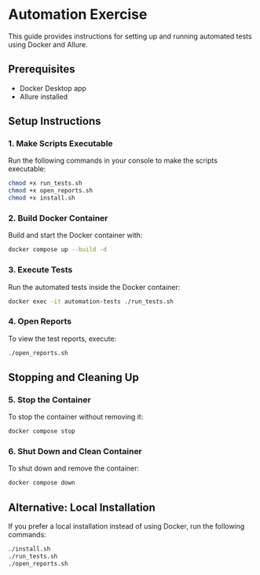 # Automation Exercise

This guide provides instructions for setting up and running automated tests using Docker and Allure.

## Prerequisites

- Docker Desktop app
- Allure installed

## Setup Instructions

### 1. Make Scripts Executable

Run the following commands in your console to make the scripts executable:

```bash
chmod +x run_tests.sh
chmod +x open_reports.sh
chmod +x install.sh
```

### 2. Build Docker Container

Build and start the Docker container with:

```bash
docker compose up --build -d
```

### 3. Execute Tests

Run the automated tests inside the Docker container:

```bash
docker exec -it automation-tests ./run_tests.sh
```

### 4. Open Reports

To view the test reports, execute:

```bash
./open_reports.sh
```

## Stopping and Cleaning Up

### 5. Stop the Container

To stop the container without removing it:

```bash
docker compose stop
```

### 6. Shut Down and Clean Container

To shut down and remove the container:

```bash
docker compose down
```

## Alternative: Local Installation

If you prefer a local installation instead of using Docker, run the following commands:

```bash
./install.sh
./run_tests.sh
./open_reports.sh
```
